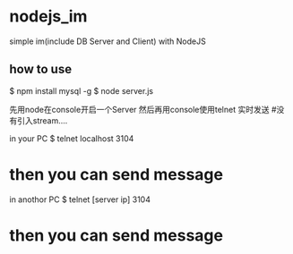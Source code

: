 nodejs_im
=========

simple im(include DB Server and Client) with NodeJS

how to use
-----------
$ npm install mysql -g
$ node server.js

先用node在console开启一个Server 然后再用console使用telnet  实时发送
#没有引入stream….

in your PC
$ telnet localhost 3104
# then you can send message

in anothor PC
$ telnet [server ip] 3104
# then you can send message
